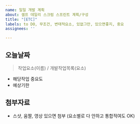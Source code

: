 ```yaml
---
name: 일일 개발 계획
about: 셀프 데일리 스크럼 스프린트 계획/구성
title: "[ETC]"
labels: to DO, 무조건, 변태적요소, 있없그만, 있으면좋지, 중요
assignees: ''

---
```


## 오늘날짜
> 작업요소(이름) / 개발작업목록(요소)
- 해당작업 중요도
- 예상기한

## 첨부자료
- 스샷, 움짤, 영상 있으면 첨부 (요소별로 다 안하고 통합적여도 OK)
